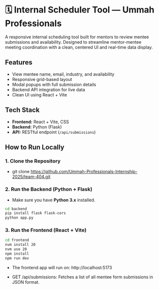 # 🗓️ Internal Scheduler Tool — Ummah Professionals

A responsive internal scheduling tool built for mentors to review mentee submissions and availability. Designed to streamline mentor-mentee meeting coordination with a clean, centered UI and real-time data display.

## Features

- View mentee name, email, industry, and availability
- Responsive grid-based layout
- Modal popups with full submission details
- Backend API integration for live data
- Clean UI using React + Vite
  
## Tech Stack

- **Frontend:** React + Vite, CSS
- **Backend:** Python (Flask)
- **API:** RESTful endpoint (`/api/submissions`)

## How to Run Locally

### 1. Clone the Repository
- git clone https://github.com/Ummah-Professionals-Internship-2025/team-404.git

### 2. Run the Backend (Python + Flask)

- Make sure you have **Python 3.x** installed.

```bash
cd backend
pip install flask flask-cors
python app.py
```
### 3. Run the Frontend (React + Vite)

```bash
cd frontend
nvm install 20
nvm use 20
npm install
npm run dev
```
- The frontend app will run on: http://localhost:5173

- GET /api/submissions: Fetches a list of all mentee form submissions in JSON format.
